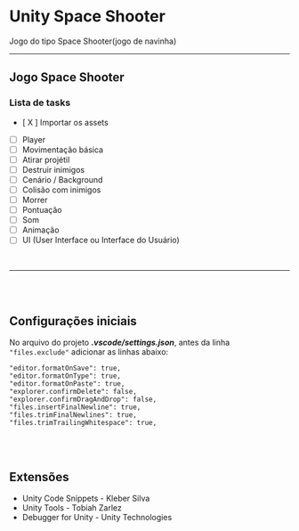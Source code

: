 # Unity Space Shooter
Jogo do tipo Space Shooter(jogo de navinha)

---
## Jogo Space Shooter
### Lista de tasks
- [ X ] Importar os assets
- [ ] Player
- [ ] Movimentação básica
- [ ] Atirar projétil
- [ ] Destruir inimigos
- [ ] Cenário / Background
- [ ] Colisão com inimigos
- [ ] Morrer
- [ ] Pontuação
- [ ] Som
- [ ] Animação
- [ ] UI (User Interface ou Interface do Usuário)

<br>

---
<br><br>

## Configurações iniciais

No arquivo do projeto ***.vscode/settings.json***, antes da linha `"files.exclude"` adicionar as linhas abaixo:

```
"editor.formatOnSave": true,
"editor.formatOnType": true,
"editor.formatOnPaste": true,
"explorer.confirmDelete": false,
"explorer.confirmDragAndDrop": false,
"files.insertFinalNewline": true,
"files.trimFinalNewlines": true,
"files.trimTrailingWhitespace": true,
```

<br><br>

## Extensões
- Unity Code Snippets - Kleber Silva
- Unity Tools - Tobiah Zarlez
- Debugger for Unity - Unity Technologies
